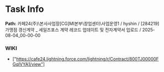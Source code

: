 # Task Info

**Path:** 카페24(주)\본사사업장\[CG]MI본부\창업센터\사업운영1 / hyshin / [284219] 가맹점 갱신계약 _ 세일즈포스 계약 레코드 업데이트 및 전자계약서 업로드 / 2025-08-04_00-00-00

### WIKI
- ["https://cafe24.lightning.force.com/lightning/r/Contract/800TJ00000FGqIVYA1/view"]

